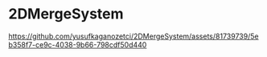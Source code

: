 # 2DMergeSystem

https://github.com/yusufkaganozetci/2DMergeSystem/assets/81739739/5eb358f7-ce9c-4038-9b66-798cdf50d440

